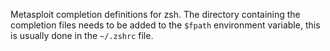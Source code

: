 Metasploit completion definitions for zsh. The directory containing the
completion files needs to be added to the ```$fpath``` environment variable,
this is usually done in the ```~/.zshrc``` file.
